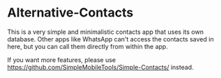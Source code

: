# Alternative-Contacts

This is a very simple and minimalistic contacts app that uses its own database. Other apps like WhatsApp can't access the contacts saved in here, but you can call them directly from within the app.

If you want more features, please use https://github.com/SimpleMobileTools/Simple-Contacts/ instead.
